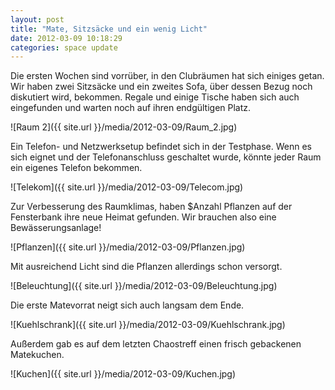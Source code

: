 ```yaml
---
layout: post
title: "Mate, Sitzsäcke und ein wenig Licht"
date: 2012-03-09 10:18:29
categories: space update
---
```

Die ersten Wochen sind vorrüber, in den Clubräumen hat sich einiges getan. Wir haben zwei Sitzsäcke und ein zweites Sofa, über dessen Bezug noch diskutiert wird, bekommen. Regale und einige Tische haben sich auch eingefunden und warten noch auf ihren endgültigen Platz.

![Raum 2]({{ site.url }}/media/2012-03-09/Raum_2.jpg)

Ein Telefon- und Netzwerksetup befindet sich in der Testphase. Wenn es sich eignet und der Telefonanschluss geschaltet wurde, könnte jeder Raum ein eigenes Telefon bekommen.

![Telekom]({{ site.url }}/media/2012-03-09/Telecom.jpg)

Zur Verbesserung des Raumklimas, haben $Anzahl Pflanzen auf der Fensterbank ihre neue Heimat gefunden. Wir brauchen also eine Bewässerungsanlage!

![Pflanzen]({{ site.url }}/media/2012-03-09/Pflanzen.jpg)

Mit ausreichend Licht sind die Pflanzen allerdings schon versorgt.

![Beleuchtung]({{ site.url }}/media/2012-03-09/Beleuchtung.jpg)

Die erste Matevorrat neigt sich auch langsam dem Ende.

![Kuehlschrank]({{ site.url }}/media/2012-03-09/Kuehlschrank.jpg)

Außerdem gab es auf dem letzten Chaostreff einen frisch gebackenen Matekuchen.

![Kuchen]({{ site.url }}/media/2012-03-09/Kuchen.jpg)